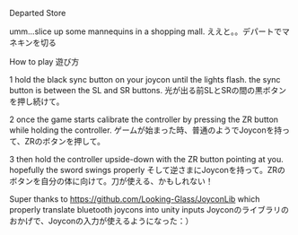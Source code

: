 Departed Store

umm...slice up some mannequins in a shopping mall.
ええと。。デパートでマネキンを切る

How to play 遊び方

1
hold the black sync button on your joycon until the lights flash. the sync button is between the SL and SR buttons.
光が出る前SLとSRの間の黒ボタンを押し続けて。

2
once the game starts calibrate the controller by pressing the ZR button while holding the controller.
ゲームが始まった時、普通のようでJoyconを持って、ZRのボタンを押して。

3
then hold the controller upside-down with the ZR button pointing at you. hopefully the sword swings properly
そして逆さまにJoyconを持って。ZRのボタンを自分の体に向けて。刀が使える、かもしれない！

Super thanks to https://github.com/Looking-Glass/JoyconLib which properly translate bluetooth joycons into unity inputs
Joyconのライブラリのおかげで、Joyconの入力が使えるようになった：）
